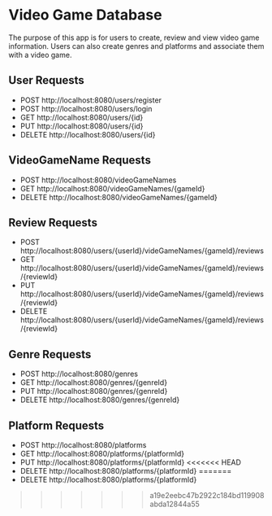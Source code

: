 # Video Game Database
The purpose of this app is for users to create, review and view video game information. Users can also create genres and platforms and associate them with a video game. 

## User Requests
* POST http://localhost:8080/users/register
* POST http://localhost:8080/users/login
* GET http://localhost:8080/users/{id}
* PUT http://localhost:8080/users/{id}
* DELETE http://localhost:8080/users/{id}

## VideoGameName Requests
* POST http://localhost:8080/videoGameNames
* GET http://localhost:8080/videoGameNames/{gameId}
* DELETE http://localhost:8080/videoGameNames/{gameId}

## Review Requests
* POST http://localhost:8080/users/{userId}/videGameNames/{gameId}/reviews
* GET http://localhost:8080/users/{userId}/videGameNames/{gameId}/reviews/{reviewId}
* PUT http://localhost:8080/users/{userId}/videGameNames/{gameId}/reviews/{reviewId}
* DELETE http://localhost:8080/users/{userId}/videGameNames/{gameId}/reviews/{reviewId}

## Genre Requests
* POST http://localhost:8080/genres
* GET http://localhost:8080/genres/{genreId}
* PUT http://localhost:8080/genres/{genreId}
* DELETE http://localhost:8080/genres/{genreId}

## Platform Requests
* POST http://localhost:8080/platforms
* GET http://localhost:8080/platforms/{platformId}
* PUT http://localhost:8080/platforms/{platformId}
<<<<<<< HEAD
* DELETE http://localhost:8080/platforms/{platformId}
=======
* DELETE http://localhost:8080/platforms/{platformId}
>>>>>>> a19e2eebc47b2922c184bd119908abda12844a55
